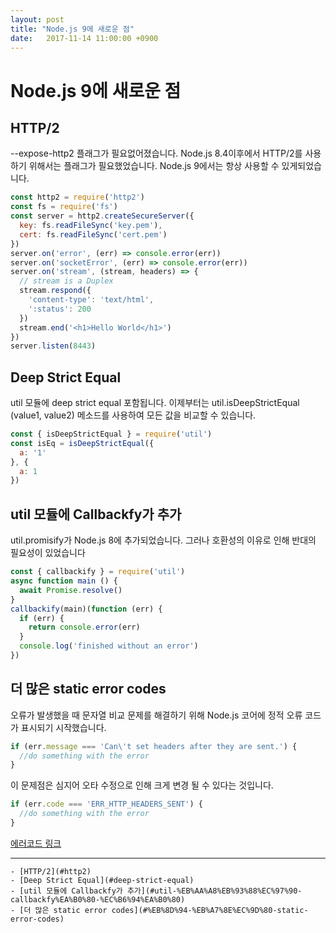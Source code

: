 ```yaml
---
layout: post
title: "Node.js 9에 새로운 점"
date:   2017-11-14 11:00:00 +0900
---
```


Node.js 9에 새로운 점
====================

HTTP/2
------

--expose-http2 플래그가 필요없어졌습니다.
Node.js 8.4이후에서 HTTP/2를 사용하기 위해서는 플래그가 필요했었습니다. Node.js 9에서는 항상 사용할 수 있게되었습니다.

```js
const http2 = require('http2')
const fs = require('fs')
const server = http2.createSecureServer({
  key: fs.readFileSync('key.pem'),
  cert: fs.readFileSync('cert.pem')
})
server.on('error', (err) => console.error(err))
server.on('socketError', (err) => console.error(err))
server.on('stream', (stream, headers) => {
  // stream is a Duplex
  stream.respond({
    'content-type': 'text/html',
    ':status': 200
  })
  stream.end('<h1>Hello World</h1>')
})
server.listen(8443)
```

Deep Strict Equal
-----------------

util 모듈에 deep strict equal 포함됩니다.
이제부터는 util.isDeepStrictEqual (value1, value2) 메소드를 사용하여 모든 값을 비교할 수 있습니다.

```js
const { isDeepStrictEqual } = require('util')
const isEq = isDeepStrictEqual({
  a: '1'
}, {
  a: 1
})
```

util 모듈에 Callbackfy가 추가
---------------------------

util.promisify가 Node.js 8에 추가되었습니다. 그러나 호환성의 이유로 인해 반대의 필요성이 있었습니다

```js
const { callbackify } = require('util')
async function main () {
  await Promise.resolve()
}
callbackify(main)(function (err) {
  if (err) {
    return console.error(err)
  }
  console.log('finished without an error')
})
```

더 많은 static error codes
-------------------------

오류가 발생했을 때 문자열 비교 문제를 해결하기 위해 Node.js 코어에 정적 오류 코드가 표시되기 시작했습니다.

```js
if (err.message === 'Can\'t set headers after they are sent.') {
  //do something with the error
}
```

이 문제점은 심지어 오타 수정으로 인해 크게 변경 될 수 있다는 것입니다.

```js
if (err.code === 'ERR_HTTP_HEADERS_SENT') {
  //do something with the error
}
```

[에러코드 링크](https://nodejs.org/api/errors.html#errors_node_js_error_codes)

---
    - [HTTP/2](#http2)
    - [Deep Strict Equal](#deep-strict-equal)
    - [util 모듈에 Callbackfy가 추가](#util-%EB%AA%A8%EB%93%88%EC%97%90-callbackfy%EA%B0%80-%EC%B6%94%EA%B0%80)
    - [더 많은 static error codes](#%EB%8D%94-%EB%A7%8E%EC%9D%80-static-error-codes)
